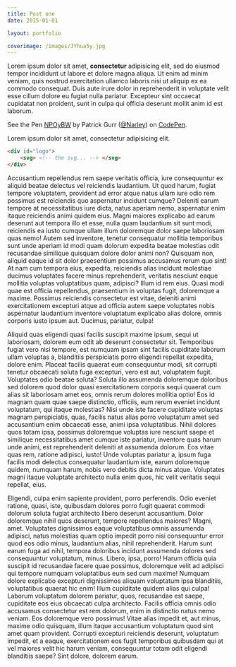 ```yaml
---
title: Post one
date: 2015-01-01

layout: portfolio

coverimage: /images/JYhua5y.jpg
---
```


Lorem ipsum dolor sit amet, __consectetur__ adipisicing elit, sed do eiusmod tempor incididunt ut labore et dolore magna aliqua. Ut enim ad minim veniam, quis nostrud exercitation ullamco laboris nisi ut aliquip ex ea commodo consequat. Duis aute irure dolor in reprehenderit in voluptate velit esse cillum dolore eu fugiat nulla pariatur. Excepteur sint occaecat cupidatat non proident, sunt in culpa qui officia deserunt mollit anim id est laborum.

<p data-height="300" data-theme-id="15359" data-slug-hash="NPOyBW" data-default-tab="result" data-user="Narley" class='codepen'>See the Pen <a href='http://codepen.io/Narley/pen/NPOyBW/'>NPOyBW</a> by Patrick Gurr (<a href='http://codepen.io/Narley'>@Narley</a>) on <a href='http://codepen.io'>CodePen</a>.</p>
<script async src="//assets.codepen.io/assets/embed/ei.js"></script>

Lorem ipsum dolor sit amet, consectetur adipisicing elit.

~~~ html
<div id="logo">
    <svg> <!-- the svg... --> </svg>
</div>
~~~

Accusantium repellendus rem saepe veritatis officia, iure consequuntur ex aliquid beatae delectus vel reiciendis laudantium. Ut quod harum, fugiat tempore voluptatem, provident ad error atque natus ullam iure odio rem possimus est reiciendis quo aspernatur incidunt cumque? Deleniti earum tempore at necessitatibus iure dicta, natus aperiam nemo, aspernatur enim itaque reiciendis animi quidem eius. Magni maiores explicabo ad earum deserunt aut tempora illo et esse, nulla quam laudantium sit sunt modi, reiciendis ea iusto cumque ullam illum doloremque dolor saepe laboriosam quas nemo! Autem sed inventore, tenetur consequatur mollitia temporibus sunt unde aperiam id modi quam dolorum expedita beatae molestias odit recusandae similique quisquam dolore dolor animi non? Quisquam non, aliquid eaque id sit dolor praesentium possimus accusamus rerum quo sint! At nam cum tempora eius, expedita, reiciendis alias incidunt molestiae ducimus voluptates facere minus reprehenderit, veritatis nesciunt eaque mollitia voluptas voluptatibus quam, adipisci? Illum id rem eius. Quasi modi quae est officia repellendus, praesentium in voluptas fugit, doloremque a maxime. Possimus reiciendis consectetur est vitae, deleniti animi exercitationem excepturi atque ad officia autem saepe voluptates nobis aspernatur laudantium inventore voluptatum explicabo alias dolore, omnis corporis iusto ipsum aut. Ducimus, pariatur, culpa!

Aliquid quas eligendi quasi facilis suscipit maxime ipsum, sequi ut laboriosam, dolorem eum odit ab deserunt consectetur sit. Temporibus fugiat vero nisi tempore, est numquam ipsam sint facilis cupiditate laborum ullam voluptas a, blanditiis perspiciatis porro eligendi repellat expedita, dolore enim. Placeat facilis quaerat eum consequuntur modi, sit corrupti tenetur obcaecati soluta fuga excepturi, vero est aut, voluptatem fugit. Voluptates odio beatae soluta? Soluta illo assumenda doloremque doloribus sed dolorem quod dolor quasi exercitationem corporis sequi quaerat cum alias sit laboriosam amet eos, omnis rerum dolores mollitia optio! Eos id magnam quam quae saepe distinctio, officiis, eum rerum eveniet incidunt voluptatum, qui itaque molestias? Nisi unde iste facere cupiditate voluptas magnam perspiciatis, quas, facilis natus alias porro voluptatum amet sed accusantium enim obcaecati esse, animi ipsa voluptatibus. Nihil dolores quos totam ipsa, possimus doloremque voluptas iure nesciunt saepe et similique necessitatibus amet cumque iste pariatur, inventore quas harum unde animi, est reprehenderit deleniti at assumenda dolorum. Eos vitae quas rem, ratione adipisci, iusto! Unde voluptas pariatur a, ipsum fuga facilis modi delectus consequatur laudantium iste, earum doloremque quidem, numquam harum, nobis vero debitis dicta minus atque. Voluptates magni itaque voluptate architecto nulla enim quos, hic velit veritatis sequi repellat, eius.

Eligendi, culpa enim sapiente provident, porro perferendis. Odio eveniet ratione, quasi, iste, quibusdam dolores porro fugit quaerat commodi dolorum soluta fugiat architecto libero deserunt accusantium. Dolor doloremque nihil quos deserunt, tempore repellendus maiores? Magni, amet. Voluptates dignissimos eaque voluptatibus omnis assumenda adipisci, natus molestias quam optio impedit porro nisi consequuntur error quod eos odio minus, laudantium alias, nihil reprehenderit. Harum sunt earum fuga ad nihil, tempora doloribus incidunt assumenda dolores sed consequuntur voluptatum, minus. Libero, ipsa, porro! Harum officia quia suscipit id recusandae facere quae possimus, doloremque velit ad adipisci qui tempore numquam voluptatibus eum sed cum maxime! Numquam dolore explicabo excepturi dignissimos aliquam voluptatum ipsa blanditiis, voluptatibus quaerat hic enim! Illum cupiditate quidem alias qui culpa! Laborum voluptatum dolorem pariatur, quos, recusandae est saepe, cupiditate eos eius obcaecati culpa architecto. Facilis officia omnis odio accusamus consectetur est rem dolorum, enim in distinctio natus nemo veniam. Eos doloremque vero possimus! Vitae alias impedit et, aut minus, maxime odio quisquam, illum itaque accusantium voluptatum quod sint amet quam provident. Corrupti excepturi reiciendis deserunt, voluptatum impedit, et a eaque, exercitationem eos fugit temporibus quibusdam qui at vel maiores velit hic harum veniam, consequuntur totam odit eligendi blanditiis saepe? Sint dolore, dolorem earum.
